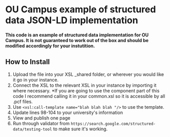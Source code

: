 # OU Campus example of structured data JSON-LD implementation

#### This code is an example of structured data implementation for OU Campus. It is not guaranteed to work out of the box and should be modified accordingly for your instutition.

## How to Install

1. Upload the file into your XSL _shared folder, or wherever you would like it go in your instance. 
2. Connect the XSL to the relevant XSL in your instance by importing it where necessary. 
   *If you are going to use the component part of this code I recommend calling it in your common.xsl so it is accessible by all .pcf files.
3. Use `<xsl:call-template name="blah blah blah "/>` to use the template. 
4. Update lines 98-104 to your university's information
5. View and publish one page 
6. Run through validator from `https://search.google.com/structured-data/testing-tool` to make sure it's working.

